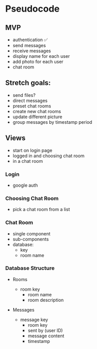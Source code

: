 # Pseudocode

## MVP

- authentication ✅
- send messages
- receive messages
- display name for each user
- add photo for each user
- chat room

## Stretch goals:

- send files?
- direct messages
- preset chat rooms
- create new chat rooms
- update different picture
- group messages by timestamp period

## Views

- start on login page
- logged in and choosing chat room
- in a chat room

### Login

- google auth

### Choosing Chat Room

- pick a chat room from a list

### Chat Room

- single component
- sub-components
- database:
  - key
  - room name

### Database Structure

- Rooms

  - room key
    - room name
    - room description

- Messages
  - message key
    - room key
    - sent by (user ID)
    - message content
    - timestamp
